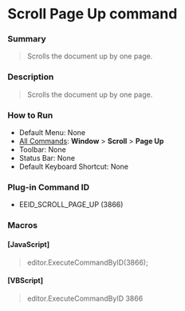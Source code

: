 # Scroll Page Up command

### Summary

> Scrolls the document up by one page.

### Description

> Scrolls the document up by one page.

### How to Run

- Default Menu: None
- [All Commands](../tools/all_commands): **Window** \> **Scroll** \> **Page Up**
- Toolbar: None
- Status Bar: None
- Default Keyboard Shortcut: None

### Plug-in Command ID

- EEID\_SCROLL\_PAGE\_UP (3866)

### Macros

#### \[JavaScript\]

> editor.ExecuteCommandByID(3866);

#### \[VBScript\]

> editor.ExecuteCommandByID 3866
